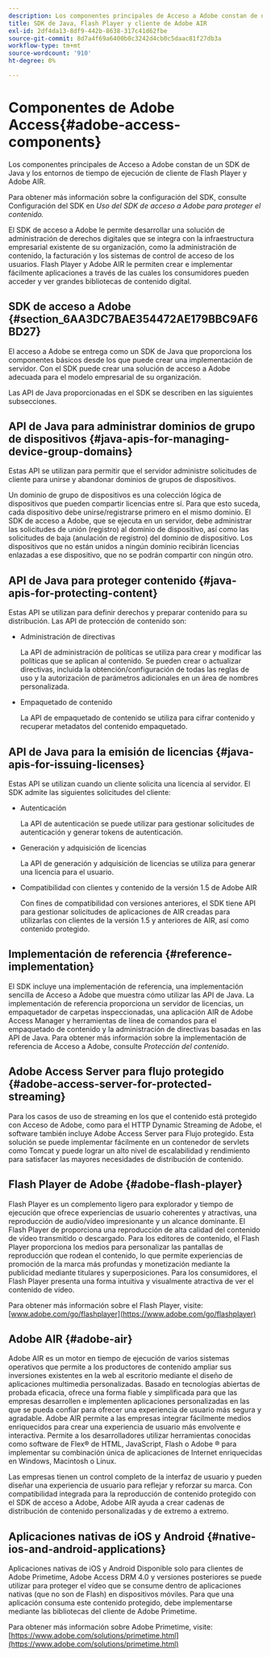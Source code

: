```yaml
---
description: Los componentes principales de Acceso a Adobe constan de un SDK de Java y los entornos de tiempo de ejecución de cliente de Flash Player y Adobe AIR.
title: SDK de Java, Flash Player y cliente de Adobe AIR
exl-id: 2df4da13-8df9-442b-8638-317c41d62fbe
source-git-commit: 8d7a4f69a6400b0c3242d4cb0c5daac81f27db3a
workflow-type: tm+mt
source-wordcount: '910'
ht-degree: 0%

---
```


# Componentes de Adobe Access{#adobe-access-components}

Los componentes principales de Acceso a Adobe constan de un SDK de Java y los entornos de tiempo de ejecución de cliente de Flash Player y Adobe AIR.

Para obtener más información sobre la configuración del SDK, consulte Configuración del SDK en *Uso del SDK de acceso a Adobe para proteger el contenido.*

El SDK de acceso a Adobe le permite desarrollar una solución de administración de derechos digitales que se integra con la infraestructura empresarial existente de su organización, como la administración de contenido, la facturación y los sistemas de control de acceso de los usuarios. Flash Player y Adobe AIR le permiten crear e implementar fácilmente aplicaciones a través de las cuales los consumidores pueden acceder y ver grandes bibliotecas de contenido digital.

## SDK de acceso a Adobe {#section_6AA3DC7BAE354472AE179BBC9AF6BD27}

El acceso a Adobe se entrega como un SDK de Java que proporciona los componentes básicos desde los que puede crear una implementación de servidor. Con el SDK puede crear una solución de acceso a Adobe adecuada para el modelo empresarial de su organización.

Las API de Java proporcionadas en el SDK se describen en las siguientes subsecciones.

## API de Java para administrar dominios de grupo de dispositivos {#java-apis-for-managing-device-group-domains}

Estas API se utilizan para permitir que el servidor administre solicitudes de cliente para unirse y abandonar dominios de grupos de dispositivos.

Un dominio de grupo de dispositivos es una colección lógica de dispositivos que pueden compartir licencias entre sí. Para que esto suceda, cada dispositivo debe unirse/registrarse primero en el mismo dominio. El SDK de acceso a Adobe, que se ejecuta en un servidor, debe administrar las solicitudes de unión (registro) al dominio de dispositivo, así como las solicitudes de baja (anulación de registro) del dominio de dispositivo. Los dispositivos que no están unidos a ningún dominio recibirán licencias enlazadas a ese dispositivo, que no se podrán compartir con ningún otro.

## API de Java para proteger contenido {#java-apis-for-protecting-content}

Estas API se utilizan para definir derechos y preparar contenido para su distribución. Las API de protección de contenido son:

* Administración de directivas

  La API de administración de políticas se utiliza para crear y modificar las políticas que se aplican al contenido. Se pueden crear o actualizar directivas, incluida la obtención/configuración de todas las reglas de uso y la autorización de parámetros adicionales en un área de nombres personalizada.

* Empaquetado de contenido

  La API de empaquetado de contenido se utiliza para cifrar contenido y recuperar metadatos del contenido empaquetado.

## API de Java para la emisión de licencias {#java-apis-for-issuing-licenses}

Estas API se utilizan cuando un cliente solicita una licencia al servidor. El SDK admite las siguientes solicitudes del cliente:

* Autenticación

  La API de autenticación se puede utilizar para gestionar solicitudes de autenticación y generar tokens de autenticación.

* Generación y adquisición de licencias

  La API de generación y adquisición de licencias se utiliza para generar una licencia para el usuario.

* Compatibilidad con clientes y contenido de la versión 1.5 de Adobe AIR

  Con fines de compatibilidad con versiones anteriores, el SDK tiene API para gestionar solicitudes de aplicaciones de AIR creadas para utilizarlas con clientes de la versión 1.5 y anteriores de AIR, así como contenido protegido.

## Implementación de referencia {#reference-implementation}

El SDK incluye una implementación de referencia, una implementación sencilla de Acceso a Adobe que muestra cómo utilizar las API de Java. La implementación de referencia proporciona un servidor de licencias, un empaquetador de carpetas inspeccionadas, una aplicación AIR de Adobe Access Manager y herramientas de línea de comandos para el empaquetado de contenido y la administración de directivas basadas en las API de Java. Para obtener más información sobre la implementación de referencia de Acceso a Adobe, consulte *Protección del contenido*.

## Adobe Access Server para flujo protegido {#adobe-access-server-for-protected-streaming}

Para los casos de uso de streaming en los que el contenido está protegido con Acceso de Adobe, como para el HTTP Dynamic Streaming de Adobe, el software también incluye Adobe Access Server para Flujo protegido. Esta solución se puede implementar fácilmente en un contenedor de servlets como Tomcat y puede lograr un alto nivel de escalabilidad y rendimiento para satisfacer las mayores necesidades de distribución de contenido.

## Flash Player de Adobe {#adobe-flash-player}

Flash Player es un complemento ligero para explorador y tiempo de ejecución que ofrece experiencias de usuario coherentes y atractivas, una reproducción de audio/vídeo impresionante y un alcance dominante. El Flash Player de proporciona una reproducción de alta calidad del contenido de vídeo transmitido o descargado. Para los editores de contenido, el Flash Player proporciona los medios para personalizar las pantallas de reproducción que rodean el contenido, lo que permite experiencias de promoción de la marca más profundas y monetización mediante la publicidad mediante titulares y superposiciones. Para los consumidores, el Flash Player presenta una forma intuitiva y visualmente atractiva de ver el contenido de vídeo.

Para obtener más información sobre el Flash Player, visite: [www.adobe.com/go/flashplayer](https://www.adobe.com/go/flashplayer)

## Adobe AIR {#adobe-air}

Adobe AIR es un motor en tiempo de ejecución de varios sistemas operativos que permite a los productores de contenido ampliar sus inversiones existentes en la web al escritorio mediante el diseño de aplicaciones multimedia personalizadas. Basado en tecnologías abiertas de probada eficacia, ofrece una forma fiable y simplificada para que las empresas desarrollen e implementen aplicaciones personalizadas en las que se pueda confiar para ofrecer una experiencia de usuario más segura y agradable. Adobe AIR permite a las empresas integrar fácilmente medios enriquecidos para crear una experiencia de usuario más envolvente e interactiva. Permite a los desarrolladores utilizar herramientas conocidas como software de Flex® de HTML, JavaScript, Flash o Adobe ® para implementar su combinación única de aplicaciones de Internet enriquecidas en Windows, Macintosh o Linux.

Las empresas tienen un control completo de la interfaz de usuario y pueden diseñar una experiencia de usuario para reflejar y reforzar su marca. Con compatibilidad integrada para la reproducción de contenido protegido con el SDK de acceso a Adobe, Adobe AIR ayuda a crear cadenas de distribución de contenido personalizadas y de extremo a extremo.

## Aplicaciones nativas de iOS y Android {#native-ios-and-android-applications}

Aplicaciones nativas de iOS y Android Disponible solo para clientes de Adobe Primetime, Adobe Access DRM 4.0 y versiones posteriores se puede utilizar para proteger el vídeo que se consume dentro de aplicaciones nativas (que no son de Flash) en dispositivos móviles. Para que una aplicación consuma este contenido protegido, debe implementarse mediante las bibliotecas del cliente de Adobe Primetime.

Para obtener más información sobre Adobe Primetime, visite: [https://www.adobe.com/solutions/primetime.html](https://www.adobe.com/solutions/primetime.html)
